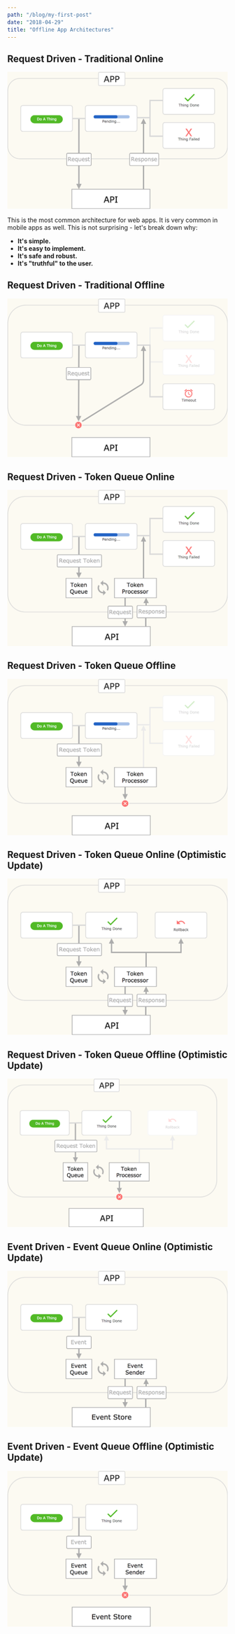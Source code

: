 ```yaml
---
path: "/blog/my-first-post"
date: "2018-04-29"
title: "Offline App Architectures"
---
```


## Request Driven - Traditional Online

![Request Driven - Traditional Online Diagram](./request-driven_traditional_online.png)

This is the most common architecture for web apps. It is very common in mobile apps as well. This is not surprising - let's break down why:

* **It's simple.**
* **It's easy to implement.**
* **It's safe and robust.**
* **It's "truthful" to the user.**

## Request Driven - Traditional Offline

![Request Driven - Traditional Offline Diagram](./request-driven_traditional_offline.png)

## Request Driven - Token Queue Online

![Request Driven - Token Queue Online Diagram](./request-driven_token-queue_online.png)

## Request Driven - Token Queue Offline

![Request Driven - Token Queue Offline Diagram](./request-driven_token-queue_offline.png)

## Request Driven - Token Queue Online (Optimistic Update)

![Request Driven - Token Queue Online (Optimistic Update) Diagram](./request-driven_token-queue_optimistic-update_online.png)

## Request Driven - Token Queue Offline (Optimistic Update)

![Request Driven - Token Queue Offline (Optimistic Update) Diagram](./request-driven_token-queue_optimistic-update_offline.png)

## Event Driven - Event Queue Online (Optimistic Update)

![Event Driven - Event Queue Online (Optimistic Update) Diagram](./event-driven_event-queue_optimistic-update_online.png)

## Event Driven - Event Queue Offline (Optimistic Update)

![Event Driven - Event Queue Offline (Optimistic Update) Diagram](./event-driven_event-queue_optimistic-update_offline.png)
